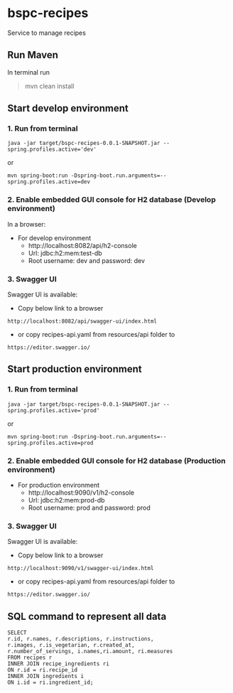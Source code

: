 # bspc-recipes

Service to manage recipes

## Run Maven
In terminal run
> mvn clean install

## Start develop environment

### 1. Run from terminal
```shell
java -jar target/bspc-recipes-0.0.1-SNAPSHOT.jar --spring.profiles.active='dev'
```
or
```shell
mvn spring-boot:run -Dspring-boot.run.arguments=--spring.profiles.active=dev
```
### 2. Enable embedded GUI console for H2 database (Develop environment)
In a browser:
* For develop environment
    * http://localhost:8082/api/h2-console
    * Url: jdbc:h2:mem:test-db
    * Root username: dev and password: dev

### 3. Swagger UI
Swagger UI is available:
* Copy below link to a browser
```shell
http://localhost:8082/api/swagger-ui/index.html
```
* or copy recipes-api.yaml from resources/api folder to
```shell
https://editor.swagger.io/
```

## Start production environment

### 1. Run from terminal
```shell
java -jar target/bspc-recipes-0.0.1-SNAPSHOT.jar --spring.profiles.active='prod'
```
or
```shell
mvn spring-boot:run -Dspring-boot.run.arguments=--spring.profiles.active=prod
```

### 2. Enable embedded GUI console for H2 database (Production environment)
* For production environment
    * http://localhost:9090/v1/h2-console
    * Url: jdbc:h2:mem:prod-db
    * Root username: prod and password: prod

### 3. Swagger UI
Swagger UI is available:
* Copy below link to a browser
```shell
http://localhost:9090/v1/swagger-ui/index.html
```
* or copy recipes-api.yaml from resources/api folder to
```shell
https://editor.swagger.io/
```

## SQL command to represent all data
 
```shell
SELECT 
r.id, r.names, r.descriptions, r.instructions, 
r.images, r.is_vegetarian, r.created_at, 
r.number_of_servings, i.names,ri.amount, ri.measures
FROM recipes r
INNER JOIN recipe_ingredients ri
ON r.id = ri.recipe_id
INNER JOIN ingredients i
ON i.id = ri.ingredient_id;
```








